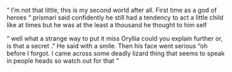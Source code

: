 “ I’m not that little, this is my second world after all. First time as a god of heroes “ prismari said confidently he still had a tendency to act a little child like at times but he was at the least a thousand he thought to him self 


“ well what a strange way to put it miss Oryllia could you explain further or, is that a secret .” He said with a smile. Then his face went serious “oh before I forgot. I came across some deadly lizard thing that seems to speak in people  heads so watch out for that “